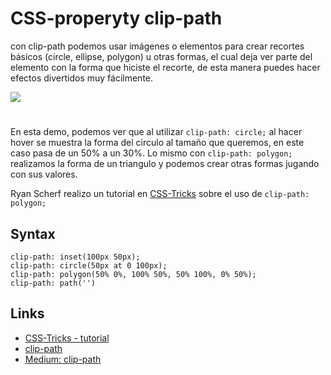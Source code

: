 # CSS-properyty clip-path

con clip-path podemos usar imágenes o elementos para crear recortes básicos (circle, ellipse, polygon) u otras formas, el cual deja ver parte del elemento con la forma que hiciste el recorte, de esta manera puedes hacer efectos divertidos muy fácilmente.

![](demo/clip-path.gif)

#

En esta demo, podemos ver que al utilizar `clip-path: circle;` al hacer hover se muestra la forma del circulo al tamaño que queremos, en este caso pasa de un 50% a un 30%.
Lo mismo con `clip-path: polygon;` realizamos la forma de un triangulo y podemos crear otras formas jugando con sus valores.

Ryan Scherf realizo un tutorial en [CSS-Tricks](https://css-tricks.com/sketchy-avatars-css-clip-path/) sobre el uso de `clip-path: polygon;`

## Syntax

```syntax
clip-path: inset(100px 50px);
clip-path: circle(50px at 0 100px);
clip-path: polygon(50% 0%, 100% 50%, 50% 100%, 0% 50%);
clip-path: path('')
```

## Links

- [CSS-Tricks - tutorial](https://css-tricks.com/sketchy-avatars-css-clip-path/)
- [clip-path](https://developer.mozilla.org/en-US/docs/Web/CSS/clip-path)
- [Medium: clip-path](https://medium.com/@acesmndr/clip-path-an-awesome-css-property-you-should-be-using-eb24316d779c)

